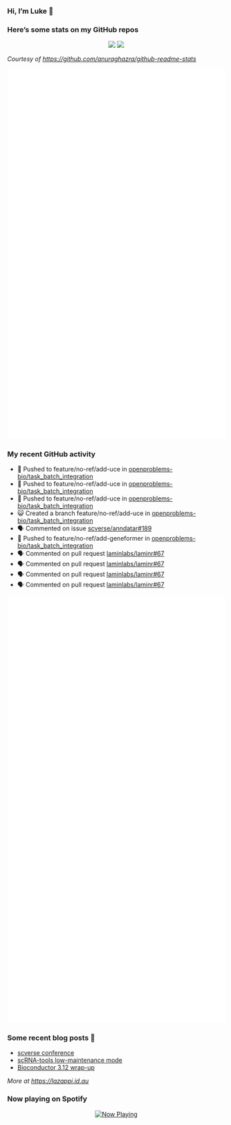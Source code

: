 
<!-- README.md is generated from README.Rmd. Please edit that file -->

### Hi, I’m Luke 👋

<!--
**lazappi/lazappi** is a ✨ _special_ ✨ repository because its `README.md` (this file) appears on your GitHub profile.
&#10;Here are some ideas to get you started:
&#10;- 🔭 I’m currently working on ...
- 🌱 I’m currently learning ...
- 👯 I’m looking to collaborate on ...
- 🤔 I’m looking for help with ...
- 💬 Ask me about ...
- 📫 How to reach me: ...
- 😄 Pronouns: ...
- ⚡ Fun fact: ...
-->

### Here’s some stats on my GitHub repos

<p align="center">
<img src="https://github-readme-stats.vercel.app/api?username=lazappi&count_private=true&show_icons=true&theme=buefy&hide_title=True">
<img src="https://github-readme-stats.vercel.app/api/top-langs/?username=lazappi&hide=html&theme=buefy&layout=compact">
</p>

*Courtesy of <https://github.com/anuraghazra/github-readme-stats>*

<p align="center" style="width:100%;">
<img src="https://github.com/lazappi/lazappi/raw/main/github-intro.svg">
</p>

### My recent GitHub activity

- 📨 Pushed to feature/no-ref/add-uce in
  [openproblems-bio/task_batch_integration](https://github.com/openproblems-bio/task_batch_integration)
- 📨 Pushed to feature/no-ref/add-uce in
  [openproblems-bio/task_batch_integration](https://github.com/openproblems-bio/task_batch_integration)
- 📨 Pushed to feature/no-ref/add-uce in
  [openproblems-bio/task_batch_integration](https://github.com/openproblems-bio/task_batch_integration)
- 😺 Created a branch feature/no-ref/add-uce in
  [openproblems-bio/task_batch_integration](https://github.com/openproblems-bio/task_batch_integration)
- 🗣 Commented on issue
  [scverse/anndatar#189](https://github.com/scverse/anndatar#189)
- 📨 Pushed to feature/no-ref/add-geneformer in
  [openproblems-bio/task_batch_integration](https://github.com/openproblems-bio/task_batch_integration)
- 🗣 Commented on pull request
  [laminlabs/laminr#67](https://github.com/laminlabs/laminr#67)
- 🗣 Commented on pull request
  [laminlabs/laminr#67](https://github.com/laminlabs/laminr#67)
- 🗣 Commented on pull request
  [laminlabs/laminr#67](https://github.com/laminlabs/laminr#67)
- 🗣 Commented on pull request
  [laminlabs/laminr#67](https://github.com/laminlabs/laminr#67)

<p align="center" style="width:100%;">
<img src="https://github.com/lazappi/lazappi/raw/main/github-status.svg">
</p>

### Some recent blog posts 📝

- [scverse
  conference](https://lazappi.id.au/posts/2024-09-15-scverse-conference/)
- [scRNA-tools low-maintenance
  mode](https://lazappi.id.au/posts/2024-03-04-scRNAtools-low-maintenance/)
- [Bioconductor 3.12
  wrap-up](https://lazappi.id.au/posts/2020-10-30-bioconductor-3-12-wrap-up/)

*More at <https://lazappi.id.au>*

<!-- ### My latest tweet 👇 and retweet 👉 -->

### Now playing on Spotify

<p align="center">
<a href="https://now-playing-profile.lazappi.vercel.app/now-playing?open">
<img src="https://now-playing-profile.lazappi.vercel.app/now-playing" width="256" height="64" alt="Now Playing">
</a>
</p>
